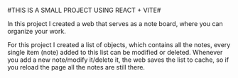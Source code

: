 #THIS IS A SMALL PROJECT USING REACT + VITE#

In this project I created a web that serves as a note board, where you can organize your work.

For this project I created a list of objects, which contains all the notes, every single item (note) added to this list can be modified or deleted. 
Whenever you add a new note/modify it/delete it, the web saves the list to cache, so if you reload the page all the notes are still there.
